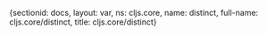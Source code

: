 {sectionid: docs, layout: var, ns: cljs.core, name: distinct, full-name: cljs.core/distinct,
  title: cljs.core/distinct}
